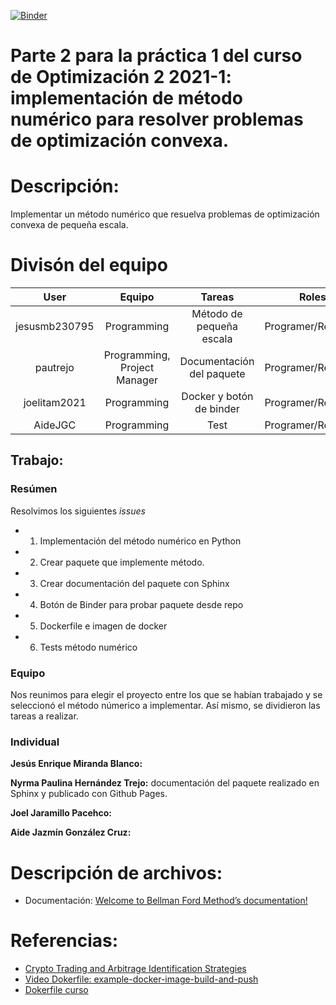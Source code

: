[![Binder](https://mybinder.org/badge_logo.svg)](https://mybinder.org/v2/gh/optimizacion-2-2022-gh-classroom/practica-1-segunda-parte-pautrejo/main)

# **Parte 2 para la práctica 1 del curso de Optimización 2 2021-1: implementación de método numérico para resolver problemas de optimización convexa.**

# Descripción: 

Implementar un método numérico que resuelva problemas de optimización convexa de pequeña escala.

# Divisón del equipo

| User| Equipo | Tareas | Roles | 
|:---:|:---:|:---:|:---:|
| jesusmb230795| Programming| Método de pequeña escala| Programer/Reviewer |
| pautrejo| Programming, Project Manager| Documentación del paquete| Programer/Reviewer |
| joelitam2021| Programming| Docker y botón de binder| Programer/Reviewer |
| AideJGC| Programming| Test | Programer/Reviewer| 

## Trabajo: 

### Resúmen

Resolvimos los siguientes *issues* 

- 1. Implementación del método numérico en Python

- 2. Crear paquete que implemente método.

- 3. Crear documentación del paquete con Sphinx

- 4. Botón de Binder para probar paquete desde repo

- 5. Dockerfile e imagen de docker

- 6. Tests método numérico
 
### Equipo
 
Nos reunimos para elegir el proyecto entre los que se habían trabajado y se seleccionó el método númerico a implementar. Así mismo, se dividieron las tareas a realizar.

### Individual

**Jesús Enrique Miranda Blanco:**


**Nyrma Paulina Hernández Trejo:** documentación del paquete realizado en Sphinx y publicado con Github Pages.


**Joel Jaramillo Pacehco:**


**Aide Jazmín González Cruz:**



# Descripción de archivos:

* Documentación: [Welcome to Bellman Ford Method’s documentation!](https://optimizacion-2-2022-gh-classroom.github.io/practica-1-segunda-parte-pautrejo/html/index.html)
  

# Referencias:


* [Crypto Trading and Arbitrage Identification Strategies](https://nbviewer.org/github/rcroessmann/sharing_public/blob/master/arbitrage_identification.ipynb)
* [Video Dokerfile: example-docker-image-build-and-push](https://www.youtube.com/watch?v=wv7JGstFgrU&feature=youtu.be)
* [Dokerfile curso](https://github.com/palmoreck/dockerfiles/blob/master/jupyterlab/optimizacion_2/3.2.8/Dockerfile)

